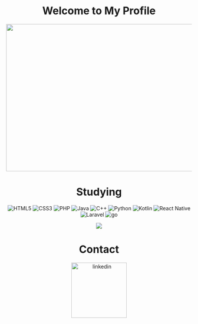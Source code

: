   <h1 align="center">Welcome to My Profile</h1>
<p align="center">
  <img src="https://cdn.dribbble.com/userupload/7049367/file/original-38a32e28147ade3721864c64a4a5dda2.gif" width="600" height="400" />
</p>
<p align="center">
  <h1 align="center">Studying</h1>
<p align="center">
  <img src="https://img.shields.io/badge/html5%20-%23E34F26.svg?&style=for-the-badge&logo=html5&logoColor=&color=white" alt="HTML5"/>
  <img src="https://img.shields.io/badge/css3%20-%231572B6.svg?&style=for-the-badge&logo=css3&logoColor=&color=white" alt="CSS3"/>
  <img src="https://img.shields.io/badge/php-%23777BB4.svg?&style=for-the-badge&logo=php&logoColor=&color=white" alt="PHP"/>
  <img src="https://img.shields.io/badge/java-%23ED8B00.svg?&style=for-the-badge&logo=java&logoColor=&color=white" alt="Java"/>
  <img src="https://img.shields.io/badge/c++%20-%2300599C.svg?&style=for-the-badge&logo=c%2B%2B&logoColor=blue&color=white" alt="C++"/>
  <img src="https://img.shields.io/badge/python%20-%2314354C.svg?&style=for-the-badge&logo=python&logoColor=&color=white" alt="Python"/>
  <img src="https://img.shields.io/badge/kotlin-%230095D5.svg?&style=for-the-badge&logo=kotlin&logoColor=&color=white" alt="Kotlin"/>
  <img src="https://img.shields.io/badge/react_native%20-%2320232a.svg?&style=for-the-badge&logo=react&logoColor=&color=white" alt="React Native"/>
  <img src="https://img.shields.io/badge/laravel%20-%23FF2D20.svg?&style=for-the-badge&logo=laravel&logoColor=&color=white" alt="Laravel"/>
    <img src="https://img.shields.io/badge/Go%20-%23FF2D20.svg?&style=for-the-badge&logo=go&logoColor=&color=white" alt="go"/>
</p>
<p align="center">
  <img src="https://github-readme-stats.vercel.app/api?username=RLC02&show_icons=true&theme=graywhite"/>
</p>
<p align="center">
</p>
  <h1 align="center">Contact</h1>
<p align="center">
 <a href="https://www.linkedin.com/in/ricardo-luquetti-codo-835a5125b"><img src="https://img.shields.io/badge/linkedin%20-%23FF2D20.svg?&style=for-the-badge&logo=linkedin&logoColor=black&color=white" width="150" alt="linkedin"/></a>
</p>
